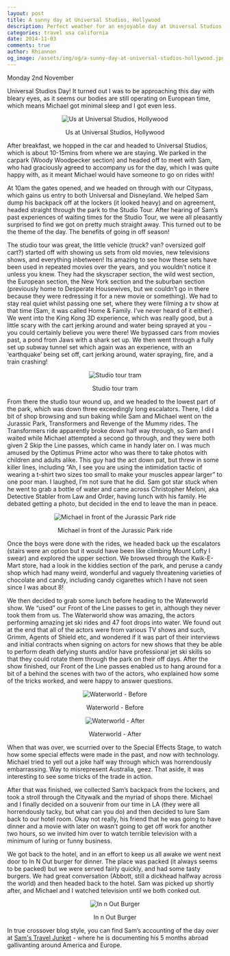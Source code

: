 ```yaml
---
layout: post
title: A sunny day at Universal Studios, Hollywood
description: Perfect weather for an enjoyable day at Universal Studios with Sam.
categories: travel usa california
date: 2014-11-03
comments: true
author: Rhiannon
og_image: /assets/img/og/a-sunny-day-at-universal-studios-hollywood.jpg
---
```

Monday 2nd November

Universal Studios Day! It turned out I was to be approaching this day with bleary eyes, as it seems our bodies are still operating on European time, which means Michael got minimal sleep and I got even less.

<div style="margin-bottom: 10px; text-align: center;">
    <img src="/assets/img/blog/michael_rhi_universal.jpg" alt="Us at Universal Studios, Hollywood" />
    <p>Us at Universal Studios, Hollywood</p>
</div>

After breakfast, we hopped in the car and headed to Universal Studios, which is about 10-15mins from where we are staying. We parked in the carpark (Woody Woodpecker section) and headed off to meet with Sam, who had graciously agreed to accompany us for the day, which I was quite happy with, as it meant Michael would have someone to go on rides with!

At 10am the gates opened, and we headed on through with our Citypass, which gains us entry to both Universal and Disneyland. We helped Sam dump his backpack off at the lockers (it looked heavy) and on agreement, headed straight through the park to the Studio Tour. After hearing of Sam’s past experiences of waiting times for the Studio Tour, we were all pleasantly surprised to find we got on pretty much straight away. This turned out to be the theme of the day. The benefits of going in off season!

The studio tour was great, the little vehicle (truck? van? oversized golf cart?) started off with showing us sets from old movies, new televisions shows, and everything inbetween! Its amazing to see how these sets have been used in repeated movies over the years, and you wouldn’t notice it unless you knew. They had the skyscraper section, the wild west section, the European section, the New York section and the suburban section (previously home to Desperate Housewives, but we couldn’t go in there because they were redressing it for a new movie or something). We had to stay real quiet whilst passing one set, where they were filming a tv show at that time (Sam, it was called Home & Family. I’ve never heard of it either). We went into the King Kong 3D experience, which was really good, but a little scary with the cart jerking around and water being sprayed at you - you could certainly believe you were there! We bypassed cars from movies past, a pond from Jaws with a shark set up. We then went through a fully set up subway tunnel set which again was an experience, with an ‘earthquake’ being set off, cart jerking around, water spraying, fire, and a train crashing!

<div style="margin-bottom: 10px; text-align: center;">
    <img src="/assets/img/blog/studio_tour_tram.jpg" alt="Studio tour tram" />
    <p>Studio tour tram</p>
</div>

From there the studio tour wound up, and we headed to the lowest part of the park, which was down three exceedingly long escalators. There, I did a bit of shop browsing and sun baking while Sam and Michael went on the Jurassic Park, Transformers and Revenge of the Mummy rides. The Transformers ride apparently broke down half way through, so Sam and I waited while Michael attempted a second go through, and they were both given 2 Skip the Line passes, which came in handy later on. I was much amused by the Optimus Prime actor who was there to take photos with children and adults alike. This guy had the act down pat, but threw in some killer lines, including “Ah, I see you are using the intimidation tactic of wearing a t-shirt two sizes too small to make your muscles appear larger” to one poor man. I laughed, I’m not sure that he did. Sam got star stuck when he went to grab a bottle of water and came across Christopher Meloni, aka Detective Stabler from Law and Order, having lunch with his family. He debated getting a photo, but decided in the end to leave the man in peace.

<div style="margin-bottom: 10px; text-align: center;">
    <img src="/assets/img/blog/michael_jurassic_park_ride.jpg" alt="Michael in front of the Jurassic Park ride" />
    <p>Michael in front of the Jurassic Park ride</p>
</div>

Once the boys were done with the rides, we headed back up the escalators (stairs were an option but it would have been like climbing Mount Lofty I swear) and explored the upper section. We browsed through the Kwik-E-Mart store, had a look in the kiddies section of the park, and peruse a candy shop which had many weird, wonderful and vaguely threatening varieties of chocolate and candy, including candy cigarettes which I have not seen since I was about 8!

We then decided to grab some lunch before heading to the Waterworld show. We “used” our Front of the Line passes to get in, although they never took them from us. The Waterworld show was amazing, the actors performing amazing jet ski rides and 47 foot drops into water. We found out at the end that all of the actors were from various TV shows and such, Grimm, Agents of Shield etc, and wondered if it was part of their interviews and initial contracts when signing on actors for new shows that they be able to perform death defying stunts and/or have professional jet ski skills so that they could rotate them through the park on their off days. After the show finished, our Front of the Line passes enabled us to hang around for a bit of a behind the scenes with two of the actors, who explained how some of the tricks worked, and were happy to answer questions.

<div style="margin-bottom: 10px; text-align: center;">
    <img src="/assets/img/blog/waterworld_before.jpg" alt="Waterworld - Before" />
    <p>Waterworld - Before</p>
</div>

<div style="margin-bottom: 10px; text-align: center;">
    <img src="/assets/img/blog/waterworld_after.jpg" alt="Waterworld - After" />
    <p>Waterworld - After</p>
</div>

When that was over, we scurried over to the Special Effects Stage, to watch how some special effects were made in the past, and now with technology. Michael tried to yell out a joke half way through which was horrendously embarrassing. Way to misrepresent Australia, geez. That aside, it was interesting to see some tricks of the trade in action.

After that was finished, we collected Sam’s backpack from the lockers, and took a stroll through the Citywalk and the myriad of shops there. Michael and I finally decided on a souvenir from our time in LA (they were all horrendously tacky, but what can you do) and then decided to lure Sam back to our hotel room. Okay not really, his friend that he was going to have dinner and a movie with later on wasn’t going to get off work for another two hours, so we invited him over to watch terrible television with a minimum of luring or funny business.

We got back to the hotel, and in an effort to keep us all awake we went next door to In N Out burger for dinner. The place was packed (it always seems to be packed) but we were served fairly quickly, and had some tasty burgers. We had great conversation (Abbott, still a dickhead halfway across the world) and then headed back to the hotel. Sam was picked up shortly after, and Michael and I watched television until we both conked out.

<div style="margin-bottom: 10px; text-align: center;">
    <img src="/assets/img/blog/in_n_out_burger.jpg" alt="In n Out Burger" />
    <p>In n Out Burger</p>
</div>

In true crossover blog style, you can find Sam’s accounting of the day over at [Sam's Travel Junket](http://samstraveljunket.blogspot.com) - where he is documenting his 5 months abroad gallivanting around America and Europe.